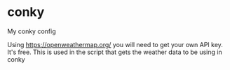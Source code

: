 # conky
My conky config

Using https://openweathermap.org/ you will need to get your own API key. It's free.
This is used in the script that gets the weather data to be using in conky
